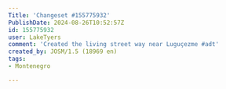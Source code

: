 ```yaml
---
Title: 'Changeset #155775932'
PublishDate: 2024-08-26T10:52:57Z
id: 155775932
user: LakeTyers
comment: 'Created the living street way near Luguçezme #adt'
created_by: JOSM/1.5 (18969 en)
tags:
- Montenegro

---
```

